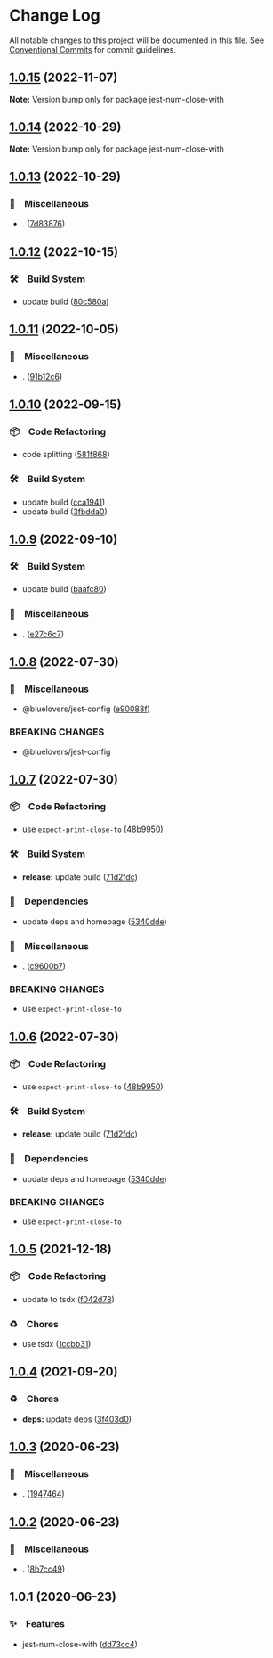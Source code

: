 # Change Log

All notable changes to this project will be documented in this file.
See [Conventional Commits](https://conventionalcommits.org) for commit guidelines.

## [1.0.15](https://github.com/bluelovers/ws-jest/compare/jest-num-close-with@1.0.14...jest-num-close-with@1.0.15) (2022-11-07)

**Note:** Version bump only for package jest-num-close-with





## [1.0.14](https://github.com/bluelovers/ws-jest/compare/jest-num-close-with@1.0.13...jest-num-close-with@1.0.14) (2022-10-29)

**Note:** Version bump only for package jest-num-close-with





## [1.0.13](https://github.com/bluelovers/ws-jest/compare/jest-num-close-with@1.0.12...jest-num-close-with@1.0.13) (2022-10-29)



### 🔖　Miscellaneous

* . ([7d83876](https://github.com/bluelovers/ws-jest/commit/7d838766d8839f166f1312cb5c181de747ab36ce))



## [1.0.12](https://github.com/bluelovers/ws-jest/compare/jest-num-close-with@1.0.11...jest-num-close-with@1.0.12) (2022-10-15)



### 🛠　Build System

* update build ([80c580a](https://github.com/bluelovers/ws-jest/commit/80c580ac33bab15925a42a87da0793768e48e8e6))



## [1.0.11](https://github.com/bluelovers/ws-jest/compare/jest-num-close-with@1.0.10...jest-num-close-with@1.0.11) (2022-10-05)



### 🔖　Miscellaneous

* . ([91b12c6](https://github.com/bluelovers/ws-jest/commit/91b12c6bc04507d895c2b5439798d2b9f86d17aa))



## [1.0.10](https://github.com/bluelovers/ws-jest/compare/jest-num-close-with@1.0.9...jest-num-close-with@1.0.10) (2022-09-15)



### 📦　Code Refactoring

* code splitting ([581f868](https://github.com/bluelovers/ws-jest/commit/581f868a5608545fd976d98be726e581b899eda1))


### 🛠　Build System

* update build ([cca1941](https://github.com/bluelovers/ws-jest/commit/cca194101122a18c961275ee780f700bf571960b))
* update build ([3fbdda0](https://github.com/bluelovers/ws-jest/commit/3fbdda01bc244eec528502c963befc2d39cac531))



## [1.0.9](https://github.com/bluelovers/ws-jest/compare/jest-num-close-with@1.0.8...jest-num-close-with@1.0.9) (2022-09-10)



### 🛠　Build System

* update build ([baafc80](https://github.com/bluelovers/ws-jest/commit/baafc80e84ea5d2470db07ce356c3be2df87a7be))


### 🔖　Miscellaneous

* . ([e27c6c7](https://github.com/bluelovers/ws-jest/commit/e27c6c7670fff9660713ea5aa23fabe6ed671ee9))



## [1.0.8](https://github.com/bluelovers/ws-jest/compare/jest-num-close-with@1.0.7...jest-num-close-with@1.0.8) (2022-07-30)


### 🔖　Miscellaneous

* @bluelovers/jest-config ([e90088f](https://github.com/bluelovers/ws-jest/commit/e90088f5a3585b360cf6b68404cf06bb37da93e0))


### BREAKING CHANGES

* @bluelovers/jest-config





## [1.0.7](https://github.com/bluelovers/ws-jest/compare/jest-num-close-with@1.0.5...jest-num-close-with@1.0.7) (2022-07-30)


### 📦　Code Refactoring

* use `expect-print-close-to` ([48b9950](https://github.com/bluelovers/ws-jest/commit/48b99507758dc42e782063d29a46b293dc2cceb3))


### 🛠　Build System

* **release:** update build ([71d2fdc](https://github.com/bluelovers/ws-jest/commit/71d2fdc71463d67c9b49924a5a2dd1783db69747))


### 📌　Dependencies

* update deps and homepage ([5340dde](https://github.com/bluelovers/ws-jest/commit/5340dde4e3f5c04c77df0cf7c99fa61c09dabf9f))


### 🔖　Miscellaneous

* . ([c9600b7](https://github.com/bluelovers/ws-jest/commit/c9600b7a6a06ffc7d6634bef5675051e261d0400))


### BREAKING CHANGES

* use `expect-print-close-to`





## [1.0.6](https://github.com/bluelovers/ws-jest/compare/jest-num-close-with@1.0.5...jest-num-close-with@1.0.6) (2022-07-30)


### 📦　Code Refactoring

* use `expect-print-close-to` ([48b9950](https://github.com/bluelovers/ws-jest/commit/48b99507758dc42e782063d29a46b293dc2cceb3))


### 🛠　Build System

* **release:** update build ([71d2fdc](https://github.com/bluelovers/ws-jest/commit/71d2fdc71463d67c9b49924a5a2dd1783db69747))


### 📌　Dependencies

* update deps and homepage ([5340dde](https://github.com/bluelovers/ws-jest/commit/5340dde4e3f5c04c77df0cf7c99fa61c09dabf9f))


### BREAKING CHANGES

* use `expect-print-close-to`





## [1.0.5](https://github.com/bluelovers/ws-jest/compare/jest-num-close-with@1.0.4...jest-num-close-with@1.0.5) (2021-12-18)


### 📦　Code Refactoring

* update to tsdx ([f042d78](https://github.com/bluelovers/ws-jest/commit/f042d78b9e52db4936876062809fe86ab86c2472))


### ♻️　Chores

* use tsdx ([1ccbb31](https://github.com/bluelovers/ws-jest/commit/1ccbb3175d19c8a11d57c31d714bb55097e52d8a))





## [1.0.4](https://github.com/bluelovers/ws-jest/compare/jest-num-close-with@1.0.3...jest-num-close-with@1.0.4) (2021-09-20)


### ♻️　Chores

* **deps:** update deps ([3f403d0](https://github.com/bluelovers/ws-jest/commit/3f403d0e2898f4b7066c77e252c6ea1601295dac))





## [1.0.3](https://github.com/bluelovers/ws-jest/compare/jest-num-close-with@1.0.2...jest-num-close-with@1.0.3) (2020-06-23)


### 🔖　Miscellaneous

* . ([1947464](https://github.com/bluelovers/ws-jest/commit/1947464d198a9717e932846ec41a0aed75fdf385))





## [1.0.2](https://github.com/bluelovers/ws-jest/compare/jest-num-close-with@1.0.1...jest-num-close-with@1.0.2) (2020-06-23)


### 🔖　Miscellaneous

* . ([8b7cc49](https://github.com/bluelovers/ws-jest/commit/8b7cc49d23a212c0f174c9d6aae3353aa0bbce90))





## 1.0.1 (2020-06-23)


### ✨　Features

* jest-num-close-with ([dd73cc4](https://github.com/bluelovers/ws-jest/commit/dd73cc486d1f80ced8a7a1a674fe000aebf0f382))
